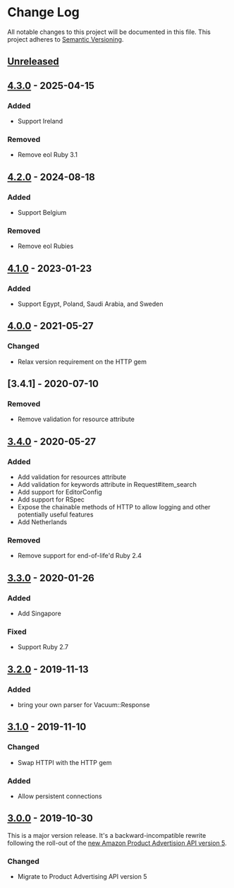 # Change Log

All notable changes to this project will be documented in this file.
This project adheres to [Semantic Versioning](http://semver.org/).

## [Unreleased]

## [4.3.0] - 2025-04-15

### Added

- Support Ireland

### Removed

- Remove eol Ruby 3.1

## [4.2.0] - 2024-08-18

### Added

- Support Belgium

### Removed

- Remove eol Rubies

## [4.1.0] - 2023-01-23

### Added

- Support Egypt, Poland, Saudi Arabia, and Sweden

## [4.0.0] - 2021-05-27

### Changed

- Relax version requirement on the HTTP gem

## [3.4.1] - 2020-07-10

### Removed

- Remove validation for resource attribute

## [3.4.0] - 2020-05-27

### Added

- Add validation for resources attribute
- Add validation for keywords attribute in Request#item_search
- Add support for EditorConfig
- Add support for RSpec
- Expose the chainable methods of HTTP to allow logging and other potentially useful features
- Add Netherlands

### Removed

- Remove support for end-of-life'd Ruby 2.4

## [3.3.0] - 2020-01-26

### Added

- Add Singapore

### Fixed

- Support Ruby 2.7

## [3.2.0] - 2019-11-13

### Added

- bring your own parser for Vacuum::Response

## [3.1.0] - 2019-11-10

### Changed

- Swap HTTPI with the HTTP gem

### Added

- Allow persistent connections

## [3.0.0] - 2019-10-30

This is a major version release. It's a backward-incompatible rewrite following the roll-out of the [new Amazon Product Advertision API version 5](https://webservices.amazon.com/paapi5/documentation/migration-guide.html).

### Changed

- Migrate to Product Advertising API version 5

[Unreleased]: https://github.com/hakanensari/vacuum/compare/v4.3.0...HEAD
[4.3.0]: https://github.com/hakanensari/vacuum/compare/v4.2.0...v4.3.0
[4.2.0]: https://github.com/hakanensari/vacuum/compare/v4.1.0...v4.2.0
[4.1.0]: https://github.com/hakanensari/vacuum/compare/v4.0.0...v4.1.0
[4.0.0]: https://github.com/hakanensari/vacuum/compare/v3.4.0...v4.0.0
[3.4.0]: https://github.com/hakanensari/vacuum/compare/v3.3.0...v3.4.0
[3.3.0]: https://github.com/hakanensari/vacuum/compare/v3.2.0...v3.3.0
[3.2.0]: https://github.com/hakanensari/vacuum/compare/v3.1.0...v3.2.0
[3.1.0]: https://github.com/hakanensari/vacuum/compare/v3.0.0...v3.1.0
[3.0.0]: https://github.com/hakanensari/vacuum/compare/v2.2.0...v3.0.0
